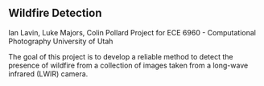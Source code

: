 ## Wildfire Detection

Ian Lavin, Luke Majors, Colin Pollard
Project for ECE 6960 - Computational Photography
University of Utah

The goal of this project is to develop a reliable method to detect the presence of wildfire from a collection of images taken from a long-wave infrared (LWIR) camera. 
